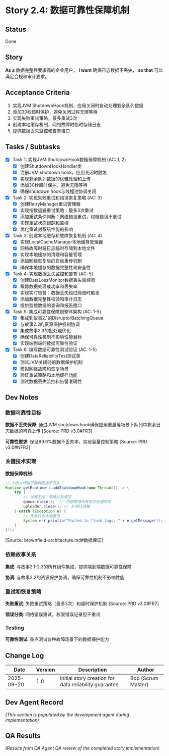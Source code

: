 # Story 2.4: 数据可靠性保障机制

## Status
Done

## Story
**As a** 数据完整性要求高的企业用户，
**I want** 确保日志数据不丢失，
**so that** 可以满足合规和审计要求。

## Acceptance Criteria
1. 实现JVM ShutdownHook机制，应用关闭时自动处理剩余队列数据
2. 添加30秒超时保护，避免关闭过程无限等待
3. 实现失败重试策略，最多重试3次
4. 创建本地缓存机制，网络故障时临时存储日志
5. 提供数据丢失监控和告警接口

## Tasks / Subtasks

- [x] Task 1: 实现JVM ShutdownHook数据保障机制 (AC: 1, 2)
  - [x] 创建ShutdownHookHandler类
  - [x] 注册JVM shutdown hook，应用关闭时触发
  - [x] 实现剩余队列数据的优雅处理和上传
  - [x] 添加30秒超时保护，避免无限等待
  - [x] 确保shutdown hook与线程池协调关闭

- [x] Task 2: 实现失败重试和错误恢复策略 (AC: 3)
  - [x] 创建RetryManager重试管理器
  - [x] 实现指数退避重试策略：最多3次重试
  - [x] 添加重试条件判断：网络错误重试，权限错误不重试
  - [x] 实现重试状态跟踪和监控
  - [x] 优化重试对系统性能的影响

- [x] Task 3: 创建本地缓存和故障恢复机制 (AC: 4)
  - [x] 实现LocalCacheManager本地缓存管理器
  - [x] 网络故障时将日志临时存储到本地文件
  - [x] 实现本地缓存的清理和容量管理
  - [x] 添加网络恢复后的自动重传机制
  - [x] 确保本地缓存的数据完整性和安全性

- [x] Task 4: 实现数据丢失监控和告警 (AC: 5)
  - [x] 创建DataLossMonitor数据丢失监控器
  - [x] 跟踪数据处理成功率和丢失率
  - [x] 实现实时告警：数据丢失超过阈值时触发
  - [x] 添加数据完整性校验和审计日志
  - [x] 提供监控数据的查询和报告接口

- [x] Task 5: 集成可靠性保障到整体架构 (AC: 1-5)
  - [x] 集成到故事2.1的DisruptorBatchingQueue
  - [x] 与故事2.2的资源保护机制协调
  - [x] 集成故事2.3的批处理优化
  - [x] 确保可靠性机制不影响性能目标
  - [x] 实现端到端的数据可靠性验证

- [x] Task 6: 编写数据可靠性测试验证 (AC: 1-5)
  - [x] 创建DataReliabilityTest测试类
  - [x] 测试JVM关闭时的数据保护机制
  - [x] 模拟网络故障和恢复场景
  - [x] 验证重试策略和本地缓存功能
  - [x] 测试数据丢失监控和告警准确性

## Dev Notes

### 数据可靠性目标
**数据不丢失保障**: 通过JVM shutdown hook确保应用重启等场景下队列中剩余日志数据的可靠上传 [Source: PRD v3.0#FR3]

**可靠性要求**: 保证99.9%数据不丢失率，实现容量控制策略 [Source: PRD v3.0#NFR2]

### 关键技术实现
**数据保障机制**:
```java
// JVM关闭钩子确保数据不丢失
Runtime.getRuntime().addShutdownHook(new Thread(() -> {
    try {
        // 优雅关闭：等待队列清空
        queue.close();  // 内部等待所有批次处理完成
        uploader.close(); // 关闭S3连接
    } catch (Exception e) {
        // 失败日志本地备份
        System.err.println("Failed to flush logs: " + e.getMessage());
    }
}));
```
[Source: brownfield-architecture.md#数据保证]

### 依赖故事关系
**集成**: 与故事2.1-2.3的所有组件集成，提供端到端数据可靠性保障

**协调**: 与故事2.2的资源保护协调，确保可靠性机制不影响性能

### 重试和恢复策略
**失败重试**: 失败重试策略（最多3次）和超时保护机制 [Source: PRD v3.0#FR7]

**错误分类**: 网络错误重试，权限错误记录但不重试

### Testing
**可靠性测试**: 重点测试各种故障场景下的数据保护能力

## Change Log
| Date | Version | Description | Author |
|------|---------|-------------|--------|
| 2025-09-20 | 1.0 | Initial story creation for data reliability guarantee | Bob (Scrum Master) |

## Dev Agent Record
_(This section is populated by the development agent during implementation)_

## QA Results
_(Results from QA Agent QA review of the completed story implementation)_